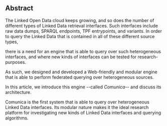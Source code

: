 ## Abstract
<!-- Context      -->
The Linked Open Data cloud keeps growing, and so does the number of different types of Linked Data retrieval interfaces.
Such interfaces include raw data dumps, SPARQL endpoints, TPF entrypoints, and variants.
In order to query the Linked Data that is contained in all of these different source types,
<!-- Need         -->
there is a need for an engine that is able to query over such heterogeneous interfaces,
and where new kinds of interfaces can be tested for research-purposes.
<!-- Task         -->
As such, we designed and developed a Web-friendly and modular engine that is able to perform federated querying over heterogeneous sources.
<!-- Object       -->
In this article, we introduce this engine --called _Comunica_-- and discuss its architecture.
<!-- Findings     -->
<!-- Conclusion   -->
Comunica is the first system that is able to query over heterogeneous Linked Data interfaces.
Its modular nature makes it the ideal research platform for investigating new kinds of Linked Data interfaces and querying algorithms.
<!-- Perspectives -->
